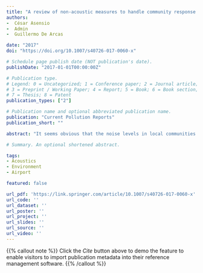 ```yaml
---
title: "A review of non-acoustic measures to handle community response to noise around airports"
authors:
-  César Asensio
-  Admin
-  Guillermo De Arcas

date: "2017"
doi: "https://doi.org/10.1007/s40726-017-0060-x"

# Schedule page publish date (NOT publication's date).
publishDate: "2017-01-01T00:00:00Z"

# Publication type.
# Legend: 0 = Uncategorized; 1 = Conference paper; 2 = Journal article;
# 3 = Preprint / Working Paper; 4 = Report; 5 = Book; 6 = Book section;
# 7 = Thesis; 8 = Patent
publication_types: ["2"]

# Publication name and optional abbreviated publication name.
publication: "Current Pollution Reports"
publication_short: ""

abstract: "It seems obvious that the noise levels in local communities surrounding airports influences the level of acceptance of an airport. What is not so evident is the effect of non-acoustic factors that increase the societal rejection, like the lack of sensitivity and empathy from the authorities and airport managers, the lack of trust in them, the lack of information and transparency, the perception of being excluded from the decision making and so on. Complementary to the traditional strategies based on the reduction of noise exposure, a community engagement and involvement approach brings new possibilities to manage noise around airports, trying to exploit the non-acoustic factors that have negatively affected the community response. Building trust among the stakeholders is a key factor in this strategy, and it must be based on a long-term, honest, and transparent two-way communication. In the last decade, the huge growth of the information and communication technologies has opened new opportunities that the aviation organizations and stakeholders are starting to explore in depth trying to reduce the degree of rejection of the airport, which may compromise the utilization of existing and future infrastructure. In this review, we make a short introduction on aircraft noise health effects, to focus annoyance and the influence that non-acoustic factors on it. Then, we describe the basis of community engagement as a parallel approach to mitigate noise issues around airports, setting the focus on the noise metrics and the involvement techniques that must be implemented to engage the community."

# Summary. An optional shortened abstract.

tags:
- Acoustics
- Environment
- Airport

featured: false

url_pdf: 'https://link.springer.com/article/10.1007/s40726-017-0060-x'
url_code: ''
url_dataset: ''
url_poster: ''
url_project: ''
url_slides: ''
url_source: ''
url_video: ''
---
```

{{% callout note %}}
Click the _Cite_ button above to demo the feature to enable visitors to import publication metadata into their reference management software.
{{% /callout %}}                          